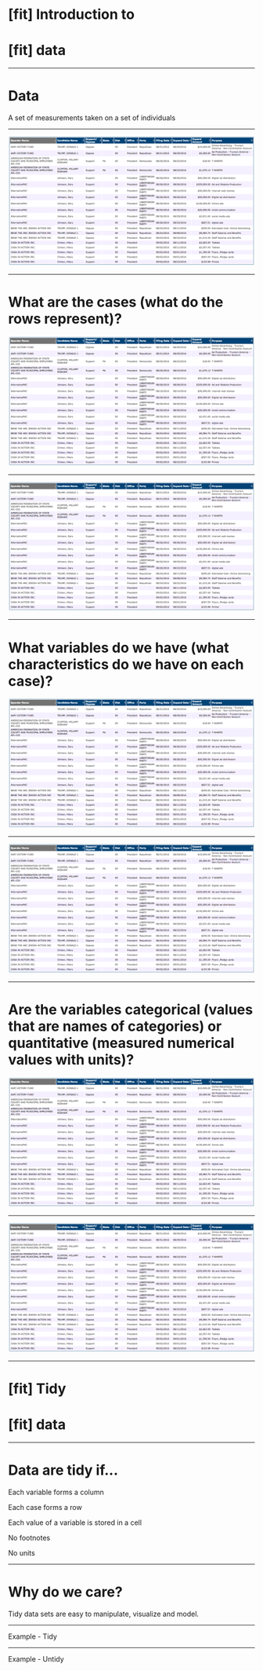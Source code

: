
# [fit] Introduction to
# [fit] data

---

# Data

A set of measurements taken on a set of individuals

---

![fit](01-figs/fec-screenshot.png)

---

#  What are the **cases** (what do the rows represent)?

![fit](01-figs/fec-screenshot.png)

---

![fit](01-figs/fec-screenshot.png)

---

# What **variables** do we have (what characteristics do we have on each case)?

![fit](01-figs/fec-screenshot.png)

---

![fit](01-figs/fec-screenshot.png)

---

# Are the variables **categorical** (values that are names of categories) or **quantitative** (measured numerical values with units)?

![fit](01-figs/fec-screenshot.png)

---

![fit](01-figs/fec-screenshot.png)

---

# [fit] Tidy 
# [fit] data

---

# Data are tidy if...

Each variable forms a column

Each case forms a row

Each value of a variable is stored in a cell

No footnotes

No units

---

# Why do we care?

Tidy data sets are easy to manipulate, visualize and model. 

---

Example - Tidy

---

Example - Untidy